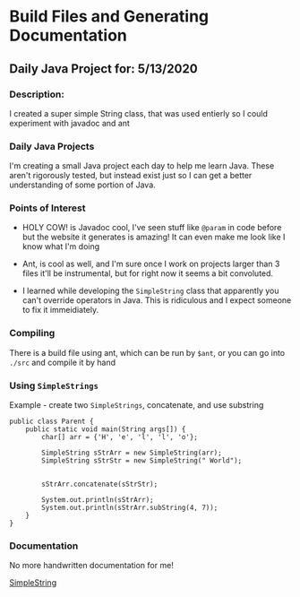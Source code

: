# Build Files and Generating Documentation
## Daily Java Project for: 5/13/2020

### Description:

I created a super simple String class, that was used entierly so I could experiment with javadoc and ant

### Daily Java Projects
I'm creating a small Java project each day to help me learn Java. These aren't rigorously tested, but instead exist just so I can get a better understanding of some portion of Java.

### Points of Interest

+ HOLY COW! is Javadoc cool, I've seen stuff like `@param` in code before but the website it generates is amazing! It can even make me look like I know what I'm doing

+ Ant, is cool as well, and I'm sure once I work on projects larger than 3 files it'll be instrumental, but for right now it seems a bit convoluted.

+ I learned while developing the `SimpleString` class that apparently you can't override operators in Java. This is ridiculous and I expect someone to fix it immeidiately.

### Compiling

There is a build file using ant, which can be run by `$ant`, or you can go into `./src` and compile it by hand

### Using `SimpleStrings`
Example - create two `SimpleStrings`, concatenate, and use substring

```
public class Parent {
	public static void main(String args[]) {
		char[] arr = {'H', 'e', 'l', 'l', 'o'};

		SimpleString sStrArr = new SimpleString(arr);
		SimpleString sStrStr = new SimpleString(" World");


		sStrArr.concatenate(sStrStr);

		System.out.println(sStrArr);
		System.out.println(sStrArr.subString(4, 7));
	}
}

```

### Documentation

No more handwritten documentation for me!

[SimpleString](https://theoriginalmatt.github.io/Build-Script-and-Documentation-daily-java-5-15/SimpleString.html)